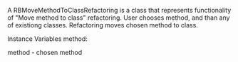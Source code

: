 A RBMoveMethodToClassRefactoring is a class that represents functionality of "Move method to class" refactoring.
User chooses method, and than any of existiong classes.
Refactoring moves chosen method to class.

Instance Variables
	method:		<RBMethod>

method
	- chosen method
